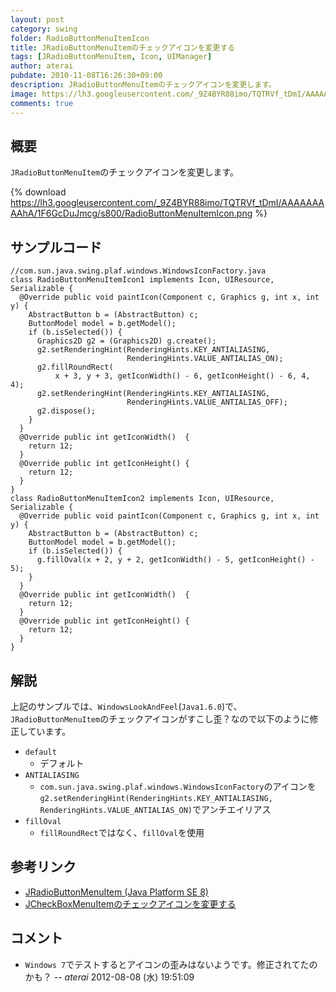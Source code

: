 ```yaml
---
layout: post
category: swing
folder: RadioButtonMenuItemIcon
title: JRadioButtonMenuItemのチェックアイコンを変更する
tags: [JRadioButtonMenuItem, Icon, UIManager]
author: aterai
pubdate: 2010-11-08T16:26:30+09:00
description: JRadioButtonMenuItemのチェックアイコンを変更します。
image: https://lh3.googleusercontent.com/_9Z4BYR88imo/TQTRVf_tDmI/AAAAAAAAAhA/1F6GcDuJmcg/s800/RadioButtonMenuItemIcon.png
comments: true
---
```

## 概要
`JRadioButtonMenuItem`のチェックアイコンを変更します。

{% download https://lh3.googleusercontent.com/_9Z4BYR88imo/TQTRVf_tDmI/AAAAAAAAAhA/1F6GcDuJmcg/s800/RadioButtonMenuItemIcon.png %}

## サンプルコード
<pre class="prettyprint"><code>//com.sun.java.swing.plaf.windows.WindowsIconFactory.java
class RadioButtonMenuItemIcon1 implements Icon, UIResource, Serializable {
  @Override public void paintIcon(Component c, Graphics g, int x, int y) {
    AbstractButton b = (AbstractButton) c;
    ButtonModel model = b.getModel();
    if (b.isSelected()) {
      Graphics2D g2 = (Graphics2D) g.create();
      g2.setRenderingHint(RenderingHints.KEY_ANTIALIASING,
                          RenderingHints.VALUE_ANTIALIAS_ON);
      g2.fillRoundRect(
          x + 3, y + 3, getIconWidth() - 6, getIconHeight() - 6, 4, 4);
      g2.setRenderingHint(RenderingHints.KEY_ANTIALIASING,
                          RenderingHints.VALUE_ANTIALIAS_OFF);
      g2.dispose();
    }
  }
  @Override public int getIconWidth()  {
    return 12;
  }
  @Override public int getIconHeight() {
    return 12;
  }
}
class RadioButtonMenuItemIcon2 implements Icon, UIResource, Serializable {
  @Override public void paintIcon(Component c, Graphics g, int x, int y) {
    AbstractButton b = (AbstractButton) c;
    ButtonModel model = b.getModel();
    if (b.isSelected()) {
      g.fillOval(x + 2, y + 2, getIconWidth() - 5, getIconHeight() - 5);
    }
  }
  @Override public int getIconWidth()  {
    return 12;
  }
  @Override public int getIconHeight() {
    return 12;
  }
}
</code></pre>

## 解説
上記のサンプルでは、`WindowsLookAndFeel`(`Java1.6.0`)で、`JRadioButtonMenuItem`のチェックアイコンがすこし歪？なので以下のように修正しています。

- `default`
    - デフォルト
- `ANTIALIASING`
    - `com.sun.java.swing.plaf.windows.WindowsIconFactory`のアイコンを`g2.setRenderingHint(RenderingHints.KEY_ANTIALIASING, RenderingHints.VALUE_ANTIALIAS_ON)`でアンチエイリアス
- `fillOval`
    - `fillRoundRect`ではなく、`fillOval`を使用

<!-- dummy comment line for breaking list -->

## 参考リンク
- [JRadioButtonMenuItem (Java Platform SE 8)](https://docs.oracle.com/javase/jp/8/docs/api/javax/swing/JRadioButtonMenuItem.html)
- [JCheckBoxMenuItemのチェックアイコンを変更する](https://ateraimemo.com/Swing/CheckBoxMenuItemIcon.html)

<!-- dummy comment line for breaking list -->

## コメント
- `Windows 7`でテストするとアイコンの歪みはないようです。修正されてたのかも？ -- *aterai* 2012-08-08 (水) 19:51:09

<!-- dummy comment line for breaking list -->
